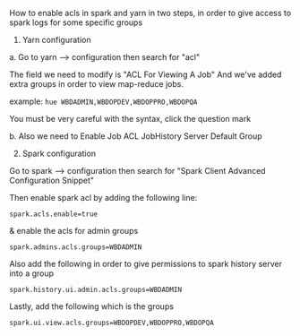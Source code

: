 How to enable acls in spark and yarn in two steps, in order to give access to spark logs for some specific groups
1. Yarn configuration

a. Go to yarn --> configuration then search for "acl"

The field we need to modify is "ACL For Viewing A Job"
And we've added extra groups in order to view map-reduce jobs.

example:  `hue WBDADMIN,WBDOPDEV,WBDOPPRO,WBDOPQA`

You must be very careful with the syntax, click the question mark 

b. Also we need to Enable Job ACL JobHistory Server Default Group

2. Spark configuration

Go to spark --> configuration then search for "Spark Client Advanced Configuration Snippet"

Then enable spark acl by adding the following line:

`spark.acls.enable=true`

& enable the acls for admin groups

`spark.admins.acls.groups=WBDADMIN`

Also add the following in order to give permissions to spark history server into a group

`spark.history.ui.admin.acls.groups=WBDADMIN`

Lastly, add the following which is the groups

`spark.ui.view.acls.groups=WBDOPDEV,WBDOPPRO,WBDOPQA`
